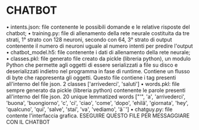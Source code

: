 # CHATBOT
• intents.json: file contenente le possibili domande e le relative risposte del chatbot;
• training.py: file di allenamento della rete neurale costituita da tre strati,
1° strato con 128 neuroni, secondo con 64, 3° strato di output contenente il numero di neuroni uguale al numero intenti per predire l'output
• chatbot_model.h5: file contenente i dati di allenamento della rete neurale;
• classes.pkl: file generato file creato da pickle (libreria python), un modulo Python che permette agli oggetti di essere serializzati a file su disco 
e deserializzati indietro nel programma in fase di runtime. Contiene un flusso di byte che rappresenta gli oggetti.
Questo file contiene i tag presenti all'interno del file json.
2 classes ['arrivederci', 'saluti']
• words.pkl: file sempre generato da pickle (libreria python) contenente le parole presenti all'interno del file json.
20 unique lemmatized words ["'", 'a', 'arrivederci', 'buona', 'buongiorno', 'c', 'ci', 'ciao', 'come', 'dopo', 'ehilã', 
'giornata', 'hey', 'qualcuno', 'qui', 'salve', 'stai', 'va', 'vediamo', 'ã¨']
• chatguy.py: file contente l'interfaccia grafica. ESEGUIRE QUESTO FILE PER MESSAGGIARE CON IL CHATBOT






